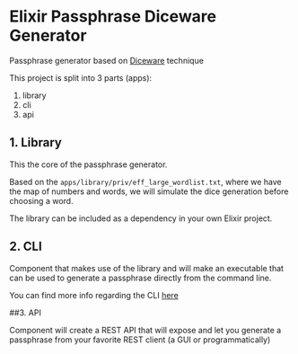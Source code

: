# Elixir Passphrase Diceware Generator

Passphrase generator based on [Diceware](http://world.std.com/~reinhold/diceware.html) technique

This project is split into 3 parts (apps):
1. library
2. cli
3. api

## 1. Library

This the core of the passphrase generator. 

Based on the `apps/library/priv/eff_large_wordlist.txt`, where we have the map of numbers and words,
we will simulate the dice generation before choosing a word.

The library can be included as a dependency in your own Elixir project.

## 2. CLI

Component that makes use of the library and will make an executable that can be used to generate a passphrase
directly from the command line.

You can find more info regarding the CLI [here](apps/cli/README.md)

##3. API

Component will create a REST API that will expose and let you generate a passphrase from your favorite
REST client (a GUI or programmatically)

